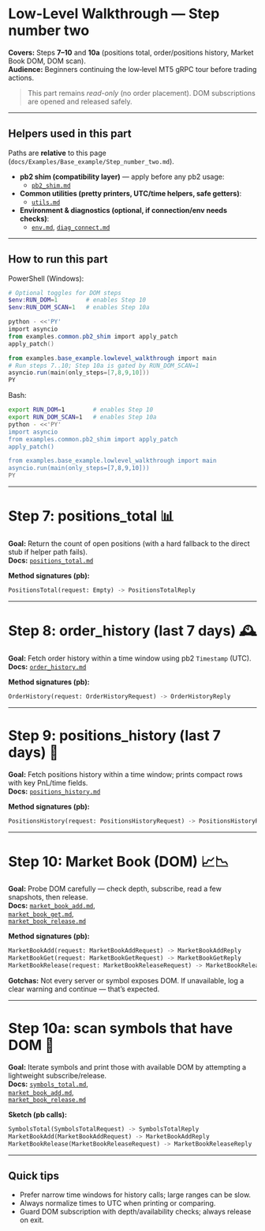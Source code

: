 # Low-Level Walkthrough — Step number two
**Covers:** Steps **7–10** and **10a** (positions total, order/positions history, Market Book DOM, DOM scan).  
**Audience:** Beginners continuing the low‑level MT5 gRPC tour before trading actions.

> This part remains *read-only* (no order placement). DOM subscriptions are opened and released safely.

---

## Helpers used in this part
Paths are **relative** to this page (`docs/Examples/Base_example/Step_number_two.md`).

- **pb2 shim (compatibility layer)** — apply before any pb2 usage:  
  - [`pb2_shim.md`](../Common/pb2_shim.md)
- **Common utilities (pretty printers, UTC/time helpers, safe getters)**:  
  - [`utils.md`](../Common/utils.md)
- **Environment & diagnostics (optional, if connection/env needs checks)**:  
  - [`env.md`](../Common/env.md), [`diag_connect.md`](../Common/diag_connect.md)

---

## How to run this part
PowerShell (Windows):
```powershell
# Optional toggles for DOM steps
$env:RUN_DOM=1        # enables Step 10
$env:RUN_DOM_SCAN=1   # enables Step 10a

python - <<'PY'
import asyncio
from examples.common.pb2_shim import apply_patch
apply_patch()

from examples.base_example.lowlevel_walkthrough import main
# Run steps 7..10; Step 10a is gated by RUN_DOM_SCAN=1
asyncio.run(main(only_steps=[7,8,9,10]))
PY
```

Bash:
```bash
export RUN_DOM=1        # enables Step 10
export RUN_DOM_SCAN=1   # enables Step 10a
python - <<'PY'
import asyncio
from examples.common.pb2_shim import apply_patch
apply_patch()

from examples.base_example.lowlevel_walkthrough import main
asyncio.run(main(only_steps=[7,8,9,10]))
PY
```

---

# Step 7: positions_total 📊
**Goal:** Return the count of open positions (with a hard fallback to the direct stub if helper path fails).  
**Docs:** [`positions_total.md`](../../MT5Account/Orders_Positions_History/positions_total.md)

**Method signatures (pb):**
```python
PositionsTotal(request: Empty) -> PositionsTotalReply
```

---

# Step 8: order_history (last 7 days) 🕰️
**Goal:** Fetch order history within a time window using pb2 `Timestamp` (UTC).  
**Docs:** [`order_history.md`](../../MT5Account/Orders_Positions_History/order_history.md)

**Method signatures (pb):**
```python
OrderHistory(request: OrderHistoryRequest) -> OrderHistoryReply
```

---

# Step 9: positions_history (last 7 days) 📜
**Goal:** Fetch positions history within a time window; prints compact rows with key PnL/time fields.  
**Docs:** [`positions_history.md`](../../MT5Account/Orders_Positions_History/positions_history.md)

**Method signatures (pb):**
```python
PositionsHistory(request: PositionsHistoryRequest) -> PositionsHistoryReply
```

---

# Step 10: Market Book (DOM) 📈📉
**Goal:** Probe DOM carefully — check depth, subscribe, read a few snapshots, then release.  
**Docs:** [`market_book_add.md`](../../MT5Account/Symbols_and_Market/market_book_add.md),  
[`market_book_get.md`](../../MT5Account/Symbols_and_Market/market_book_get.md),  
[`market_book_release.md`](../../MT5Account/Symbols_and_Market/market_book_release.md)

**Method signatures (pb):**
```python
MarketBookAdd(request: MarketBookAddRequest) -> MarketBookAddReply
MarketBookGet(request: MarketBookGetRequest) -> MarketBookGetReply
MarketBookRelease(request: MarketBookReleaseRequest) -> MarketBookReleaseReply
```
**Gotchas:** Not every server or symbol exposes DOM. If unavailable, log a clear warning and continue — that’s expected.

---

# Step 10a: scan symbols that have DOM 🔎
**Goal:** Iterate symbols and print those with available DOM by attempting a lightweight subscribe/release.  
**Docs:** [`symbols_total.md`](../../MT5Account/Symbols_and_Market/symbols_total.md),  
[`market_book_add.md`](../../MT5Account/Symbols_and_Market/market_book_add.md),  
[`market_book_release.md`](../../MT5Account/Symbols_and_Market/market_book_release.md)

**Sketch (pb calls):**
```python
SymbolsTotal(SymbolsTotalRequest) -> SymbolsTotalReply
MarketBookAdd(MarketBookAddRequest) -> MarketBookAddReply
MarketBookRelease(MarketBookReleaseRequest) -> MarketBookReleaseReply
```

---

## Quick tips
- Prefer narrow time windows for history calls; large ranges can be slow.
- Always normalize times to UTC when printing or comparing.
- Guard DOM subscription with depth/availability checks; always release on exit.
